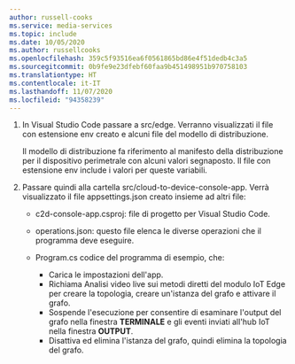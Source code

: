 ```yaml
---
author: russell-cooks
ms.service: media-services
ms.topic: include
ms.date: 10/05/2020
ms.author: russellcooks
ms.openlocfilehash: 359c5f93516ea6f0561865bd86e4f51dedb4c3a5
ms.sourcegitcommit: 0b9fe9e23dfebf60faa9b451498951b970758103
ms.translationtype: HT
ms.contentlocale: it-IT
ms.lasthandoff: 11/07/2020
ms.locfileid: "94358239"
---
```

1. In Visual Studio Code passare a src/edge. Verranno visualizzati il file con estensione env creato e alcuni file del modello di distribuzione.

    Il modello di distribuzione fa riferimento al manifesto della distribuzione per il dispositivo perimetrale con alcuni valori segnaposto. Il file con estensione env include i valori per queste variabili.
1. Passare quindi alla cartella src/cloud-to-device-console-app. Verrà visualizzato il file appsettings.json creato insieme ad altri file:

    * c2d-console-app.csproj: file di progetto per Visual Studio Code.
    * operations.json: questo file elenca le diverse operazioni che il programma deve eseguire.
    * Program.cs codice del programma di esempio, che:

        * Carica le impostazioni dell'app.
        * Richiama Analisi video live sui metodi diretti del modulo IoT Edge per creare la topologia, creare un'istanza del grafo e attivare il grafo.
        * Sospende l'esecuzione per consentire di esaminare l'output del grafo nella finestra **TERMINALE** e gli eventi inviati all'hub IoT nella finestra **OUTPUT**.
        * Disattiva ed elimina l'istanza del grafo, quindi elimina la topologia del grafo.
